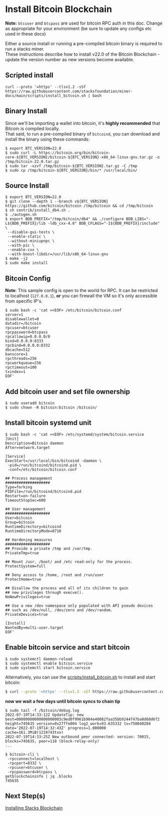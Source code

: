 # Install Bitcoin Blockchain

**Note:** `btcuser` and `btcpass` are used for bitcoin RPC auth in this doc. Change as appropriate for your environment (be sure to update any configs etc used in these docs)

Either a source install or running a pre-compiled bitcoin binary is required to run a stacks miner. \
These instructions describe how to install v22.0 of the Bitcoin Blockchain - update the version number as new versions become available.

## Scripted install

`curl --proto '=https' --tlsv1.2 -sSf https://raw.githubusercontent.com/stacksfoundation/miner-docs/main/scripts/install_bitcoin.sh | bash`

## Binary Install

Since we'll be importing a wallet into bitcoin, it's **highly recommended** that Bitcoin is compiled locally. \
That said, to run a pre-compiled binary of `bitcoind`, you can download and install the binary using these commands:

```
$ export BTC_VERSION=22.0
$ sudo curl -L https://bitcoin.org/bin/bitcoin-core-${BTC_VERSION}/bitcoin-${BTC_VERSION}-x86_64-linux-gnu.tar.gz -o /tmp/bitcoin-22.0.tar.gz
$ sudo tar -xzvf /tmp/bitcoin-${BTC_VERSION}.tar.gz -C /tmp
$ sudo cp /tmp/bitcoin-${BTC_VERSION}/bin/* /usr/local/bin/
```

## Source Install

```
$ export BTC_VERSION=22.0
$ git clone --depth 1 --branch v${BTC_VERSION} https://github.com/bitcoin/bitcoin /tmp/bitcoin && cd /tmp/bitcoin
$ sh contrib/install_db4.sh .
$ ./autogen.sh
$ export BDB_PREFIX="/tmp/bitcoin/db4" && ./configure BDB_LIBS="-L${BDB_PREFIX}/lib -ldb_cxx-4.8" BDB_CFLAGS="-I${BDB_PREFIX}/include" \
 --disable-gui-tests \
 --enable-static \
 --without-miniupnpc \
 --with-pic \
 --enable-cxx \
 --with-boost-libdir=/usr/lib/x86_64-linux-gnu
$ make -j2
$ sudo make install
```

## Bitcoin Config

**Note**: This sample config is open to the world for RPC. It can be restricted to localhost (`127.0.0.1`), **or** you can firewall the VM so it's only accessible from specific IP's.

```
$ sudo bash -c 'cat <<EOF> /etc/bitcoin/bitcoin.conf
server=1
disablewallet=0
datadir=/bitcoin
rpcuser=btcuser
rpcpassword=btcpass
rpcallowip=0.0.0.0/0
bind=0.0.0.0:8333
rpcbind=0.0.0.0:8332
dbcache=512
banscore=1
rpcthreads=256
rpcworkqueue=256
rpctimeout=100
txindex=1
EOF'
```

## Add bitcoin user and set file ownership

```
$ sudo useradd bitcoin
$ sudo chown -R bitcoin:bitcoin /bitcoin/
```

## Install bitcoin systemd unit

```
$ sudo bash -c 'cat <<EOF> /etc/systemd/system/bitcoin.service
[Unit]
Description=Bitcoin daemon
After=network.target

[Service]
ExecStart=/usr/local/bin/bitcoind -daemon \
 -pid=/run/bitcoind/bitcoind.pid \
 -conf=/etc/bitcoin/bitcoin.conf

## Process management
####################
Type=forking
PIDFile=/run/bitcoind/bitcoind.pid
Restart=on-failure
TimeoutStopSec=600

## User management
####################
User=bitcoin
Group=bitcoin
RuntimeDirectory=bitcoind
RuntimeDirectoryMode=0710

## Hardening measures
####################
## Provide a private /tmp and /var/tmp.
PrivateTmp=true

## Mount /usr, /boot/ and /etc read-only for the process.
ProtectSystem=full

## Deny access to /home, /root and /run/user
ProtectHome=true

## Disallow the process and all of its children to gain
## new privileges through execve().
NoNewPrivileges=true

## Use a new /dev namespace only populated with API pseudo devices
## such as /dev/null, /dev/zero and /dev/random.
PrivateDevices=true

[Install]
WantedBy=multi-user.target
EOF'
```

## Enable bitcoin service and start bitcoin

```
$ sudo systemctl daemon-reload
$ sudo systemctl enable bitcoin.service
$ sudo systemctl start bitcoin.service
```

Alternatively, you can use the [scripts/install_bitcoin.sh](./scripts/install_bitcoin.sh) to install and start bitcoin:

```bash
$ curl --proto '=https' --tlsv1.2 -sSf https://raw.githubusercontent.com/stacksfoundation/miner-docs/main/scripts/install_bitcoin.sh | bash`
```

**now we wait a few days until bitcoin syncs to chain tip**

```
$ sudo tail -f /bitcoin/debug.log
2022-07-19T14:33:12Z UpdateTip: new best=00000000000000000003c9ed0f9961b984e40082faa35bb9244f47ba0d68d6f2 height=745635 version=0x27ffe004 log2_work=93.635332 tx=750040284 date='2022-07-19T14:32:43Z' progress=1.000000 cache=161.3MiB(1219743txo)
2022-07-19T14:33:25Z New outbound peer connected: version: 70015, blocks=745635, peer=118 (block-relay-only)
...

$ bitcoin-cli \
 -rpcconnect=localhost \
 -rpcport=8332 \
 -rpcuser=btcuser \
 -rpcpassword=btcpass \
getblockchaininfo | jq .blocks
745635
```

## Next Step(s)

[Installing Stacks Blockchain](./stacks-blockchain.md)
